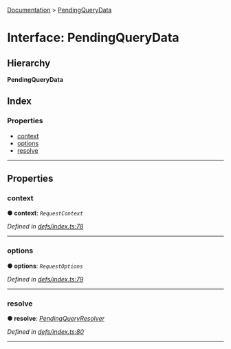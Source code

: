 [Documentation](../README.md) > [PendingQueryData](../interfaces/pendingquerydata.md)

# Interface: PendingQueryData

## Hierarchy

**PendingQueryData**

## Index

### Properties

* [context](pendingquerydata.md#context)
* [options](pendingquerydata.md#options)
* [resolve](pendingquerydata.md#resolve)

---

## Properties

<a id="context"></a>

###  context

**● context**: *`RequestContext`*

*Defined in [defs/index.ts:78](https://github.com/bad-batch/handl/blob/20503ed/packages/client/src/defs/index.ts#L78)*

___
<a id="options"></a>

###  options

**● options**: *`RequestOptions`*

*Defined in [defs/index.ts:79](https://github.com/bad-batch/handl/blob/20503ed/packages/client/src/defs/index.ts#L79)*

___
<a id="resolve"></a>

###  resolve

**● resolve**: *[PendingQueryResolver](../#pendingqueryresolver)*

*Defined in [defs/index.ts:80](https://github.com/bad-batch/handl/blob/20503ed/packages/client/src/defs/index.ts#L80)*

___

